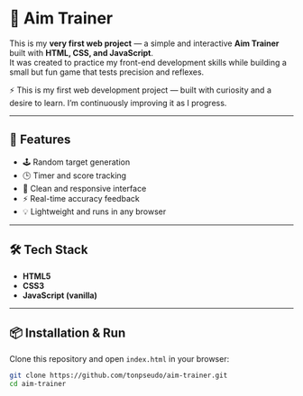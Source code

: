 # 🎯 Aim Trainer

This is my **very first web project** — a simple and interactive **Aim Trainer** built with **HTML, CSS, and JavaScript**.  
It was created to practice my front-end development skills while building a small but fun game that tests precision and reflexes.

⚡ This is my first web development project — built with curiosity and a desire to learn. I’m continuously improving it as I progress.

---

## 🚀 Features
- 🕹️ Random target generation  
- 🕒 Timer and score tracking  
- 🎨 Clean and responsive interface  
- ⚡ Real-time accuracy feedback  
- 💡 Lightweight and runs in any browser

---

## 🛠️ Tech Stack
- **HTML5**
- **CSS3**
- **JavaScript (vanilla)**

---

## 📦 Installation & Run
Clone this repository and open `index.html` in your browser:

```bash
git clone https://github.com/tonpseudo/aim-trainer.git
cd aim-trainer
